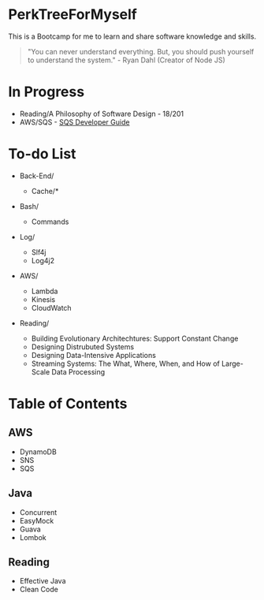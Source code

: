 # PerkTreeForMyself
This is a Bootcamp for me to learn and share software knowledge and skills.

> "You can never understand everything. But, you should push yourself to understand the system." - Ryan Dahl (Creator of Node JS)

# In Progress
- Reading/A Philosophy of Software Design - 18/201
- AWS/SQS - [SQS Developer Guide](https://docs.aws.amazon.com/AWSSimpleQueueService/latest/SQSDeveloperGuide/sqs-basic-architecture.html)

# To-do List
- Back-End/
  - Cache/*
  
- Bash/
  - Commands

- Log/
  - Slf4j
  - Log4j2

- AWS/
  - Lambda
  - Kinesis
  - CloudWatch
 
- Reading/
  - Building Evolutionary Architechtures: Support Constant Change
  - Designing Distrubuted Systems
  - Designing Data-Intensive Applications
  - Streaming Systems: The What, Where, When, and How of Large-Scale Data Processing

# Table of Contents
## AWS
- DynamoDB
- SNS
- SQS

## Java
- Concurrent
- EasyMock
- Guava
- Lombok

## Reading
- Effective Java
- Clean Code
